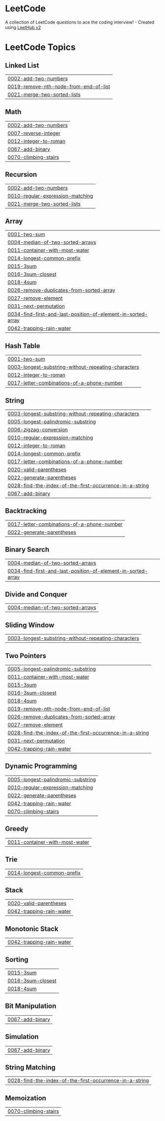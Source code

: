 # LeetCode
A collection of LeetCode questions to ace the coding interview! - Created using [LeetHub v2](https://github.com/arunbhardwaj/LeetHub-2.0)

<!---LeetCode Topics Start-->
# LeetCode Topics
## Linked List
|  |
| ------- |
| [0002-add-two-numbers](https://github.com/thellost/LeetCode/tree/master/0002-add-two-numbers) |
| [0019-remove-nth-node-from-end-of-list](https://github.com/thellost/LeetCode/tree/master/0019-remove-nth-node-from-end-of-list) |
| [0021-merge-two-sorted-lists](https://github.com/thellost/LeetCode/tree/master/0021-merge-two-sorted-lists) |
## Math
|  |
| ------- |
| [0002-add-two-numbers](https://github.com/thellost/LeetCode/tree/master/0002-add-two-numbers) |
| [0007-reverse-integer](https://github.com/thellost/LeetCode/tree/master/0007-reverse-integer) |
| [0012-integer-to-roman](https://github.com/thellost/LeetCode/tree/master/0012-integer-to-roman) |
| [0067-add-binary](https://github.com/thellost/LeetCode/tree/master/0067-add-binary) |
| [0070-climbing-stairs](https://github.com/thellost/LeetCode/tree/master/0070-climbing-stairs) |
## Recursion
|  |
| ------- |
| [0002-add-two-numbers](https://github.com/thellost/LeetCode/tree/master/0002-add-two-numbers) |
| [0010-regular-expression-matching](https://github.com/thellost/LeetCode/tree/master/0010-regular-expression-matching) |
| [0021-merge-two-sorted-lists](https://github.com/thellost/LeetCode/tree/master/0021-merge-two-sorted-lists) |
## Array
|  |
| ------- |
| [0001-two-sum](https://github.com/thellost/LeetCode/tree/master/0001-two-sum) |
| [0004-median-of-two-sorted-arrays](https://github.com/thellost/LeetCode/tree/master/0004-median-of-two-sorted-arrays) |
| [0011-container-with-most-water](https://github.com/thellost/LeetCode/tree/master/0011-container-with-most-water) |
| [0014-longest-common-prefix](https://github.com/thellost/LeetCode/tree/master/0014-longest-common-prefix) |
| [0015-3sum](https://github.com/thellost/LeetCode/tree/master/0015-3sum) |
| [0016-3sum-closest](https://github.com/thellost/LeetCode/tree/master/0016-3sum-closest) |
| [0018-4sum](https://github.com/thellost/LeetCode/tree/master/0018-4sum) |
| [0026-remove-duplicates-from-sorted-array](https://github.com/thellost/LeetCode/tree/master/0026-remove-duplicates-from-sorted-array) |
| [0027-remove-element](https://github.com/thellost/LeetCode/tree/master/0027-remove-element) |
| [0031-next-permutation](https://github.com/thellost/LeetCode/tree/master/0031-next-permutation) |
| [0034-find-first-and-last-position-of-element-in-sorted-array](https://github.com/thellost/LeetCode/tree/master/0034-find-first-and-last-position-of-element-in-sorted-array) |
| [0042-trapping-rain-water](https://github.com/thellost/LeetCode/tree/master/0042-trapping-rain-water) |
## Hash Table
|  |
| ------- |
| [0001-two-sum](https://github.com/thellost/LeetCode/tree/master/0001-two-sum) |
| [0003-longest-substring-without-repeating-characters](https://github.com/thellost/LeetCode/tree/master/0003-longest-substring-without-repeating-characters) |
| [0012-integer-to-roman](https://github.com/thellost/LeetCode/tree/master/0012-integer-to-roman) |
| [0017-letter-combinations-of-a-phone-number](https://github.com/thellost/LeetCode/tree/master/0017-letter-combinations-of-a-phone-number) |
## String
|  |
| ------- |
| [0003-longest-substring-without-repeating-characters](https://github.com/thellost/LeetCode/tree/master/0003-longest-substring-without-repeating-characters) |
| [0005-longest-palindromic-substring](https://github.com/thellost/LeetCode/tree/master/0005-longest-palindromic-substring) |
| [0006-zigzag-conversion](https://github.com/thellost/LeetCode/tree/master/0006-zigzag-conversion) |
| [0010-regular-expression-matching](https://github.com/thellost/LeetCode/tree/master/0010-regular-expression-matching) |
| [0012-integer-to-roman](https://github.com/thellost/LeetCode/tree/master/0012-integer-to-roman) |
| [0014-longest-common-prefix](https://github.com/thellost/LeetCode/tree/master/0014-longest-common-prefix) |
| [0017-letter-combinations-of-a-phone-number](https://github.com/thellost/LeetCode/tree/master/0017-letter-combinations-of-a-phone-number) |
| [0020-valid-parentheses](https://github.com/thellost/LeetCode/tree/master/0020-valid-parentheses) |
| [0022-generate-parentheses](https://github.com/thellost/LeetCode/tree/master/0022-generate-parentheses) |
| [0028-find-the-index-of-the-first-occurrence-in-a-string](https://github.com/thellost/LeetCode/tree/master/0028-find-the-index-of-the-first-occurrence-in-a-string) |
| [0067-add-binary](https://github.com/thellost/LeetCode/tree/master/0067-add-binary) |
## Backtracking
|  |
| ------- |
| [0017-letter-combinations-of-a-phone-number](https://github.com/thellost/LeetCode/tree/master/0017-letter-combinations-of-a-phone-number) |
| [0022-generate-parentheses](https://github.com/thellost/LeetCode/tree/master/0022-generate-parentheses) |
## Binary Search
|  |
| ------- |
| [0004-median-of-two-sorted-arrays](https://github.com/thellost/LeetCode/tree/master/0004-median-of-two-sorted-arrays) |
| [0034-find-first-and-last-position-of-element-in-sorted-array](https://github.com/thellost/LeetCode/tree/master/0034-find-first-and-last-position-of-element-in-sorted-array) |
## Divide and Conquer
|  |
| ------- |
| [0004-median-of-two-sorted-arrays](https://github.com/thellost/LeetCode/tree/master/0004-median-of-two-sorted-arrays) |
## Sliding Window
|  |
| ------- |
| [0003-longest-substring-without-repeating-characters](https://github.com/thellost/LeetCode/tree/master/0003-longest-substring-without-repeating-characters) |
## Two Pointers
|  |
| ------- |
| [0005-longest-palindromic-substring](https://github.com/thellost/LeetCode/tree/master/0005-longest-palindromic-substring) |
| [0011-container-with-most-water](https://github.com/thellost/LeetCode/tree/master/0011-container-with-most-water) |
| [0015-3sum](https://github.com/thellost/LeetCode/tree/master/0015-3sum) |
| [0016-3sum-closest](https://github.com/thellost/LeetCode/tree/master/0016-3sum-closest) |
| [0018-4sum](https://github.com/thellost/LeetCode/tree/master/0018-4sum) |
| [0019-remove-nth-node-from-end-of-list](https://github.com/thellost/LeetCode/tree/master/0019-remove-nth-node-from-end-of-list) |
| [0026-remove-duplicates-from-sorted-array](https://github.com/thellost/LeetCode/tree/master/0026-remove-duplicates-from-sorted-array) |
| [0027-remove-element](https://github.com/thellost/LeetCode/tree/master/0027-remove-element) |
| [0028-find-the-index-of-the-first-occurrence-in-a-string](https://github.com/thellost/LeetCode/tree/master/0028-find-the-index-of-the-first-occurrence-in-a-string) |
| [0031-next-permutation](https://github.com/thellost/LeetCode/tree/master/0031-next-permutation) |
| [0042-trapping-rain-water](https://github.com/thellost/LeetCode/tree/master/0042-trapping-rain-water) |
## Dynamic Programming
|  |
| ------- |
| [0005-longest-palindromic-substring](https://github.com/thellost/LeetCode/tree/master/0005-longest-palindromic-substring) |
| [0010-regular-expression-matching](https://github.com/thellost/LeetCode/tree/master/0010-regular-expression-matching) |
| [0022-generate-parentheses](https://github.com/thellost/LeetCode/tree/master/0022-generate-parentheses) |
| [0042-trapping-rain-water](https://github.com/thellost/LeetCode/tree/master/0042-trapping-rain-water) |
| [0070-climbing-stairs](https://github.com/thellost/LeetCode/tree/master/0070-climbing-stairs) |
## Greedy
|  |
| ------- |
| [0011-container-with-most-water](https://github.com/thellost/LeetCode/tree/master/0011-container-with-most-water) |
## Trie
|  |
| ------- |
| [0014-longest-common-prefix](https://github.com/thellost/LeetCode/tree/master/0014-longest-common-prefix) |
## Stack
|  |
| ------- |
| [0020-valid-parentheses](https://github.com/thellost/LeetCode/tree/master/0020-valid-parentheses) |
| [0042-trapping-rain-water](https://github.com/thellost/LeetCode/tree/master/0042-trapping-rain-water) |
## Monotonic Stack
|  |
| ------- |
| [0042-trapping-rain-water](https://github.com/thellost/LeetCode/tree/master/0042-trapping-rain-water) |
## Sorting
|  |
| ------- |
| [0015-3sum](https://github.com/thellost/LeetCode/tree/master/0015-3sum) |
| [0016-3sum-closest](https://github.com/thellost/LeetCode/tree/master/0016-3sum-closest) |
| [0018-4sum](https://github.com/thellost/LeetCode/tree/master/0018-4sum) |
## Bit Manipulation
|  |
| ------- |
| [0067-add-binary](https://github.com/thellost/LeetCode/tree/master/0067-add-binary) |
## Simulation
|  |
| ------- |
| [0067-add-binary](https://github.com/thellost/LeetCode/tree/master/0067-add-binary) |
## String Matching
|  |
| ------- |
| [0028-find-the-index-of-the-first-occurrence-in-a-string](https://github.com/thellost/LeetCode/tree/master/0028-find-the-index-of-the-first-occurrence-in-a-string) |
## Memoization
|  |
| ------- |
| [0070-climbing-stairs](https://github.com/thellost/LeetCode/tree/master/0070-climbing-stairs) |
<!---LeetCode Topics End-->